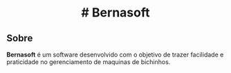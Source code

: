 <h1 align="center"># Bernasoft</h1>

## Sobre
**Bernasoft** é um software desenvolvido com o objetivo de trazer facilidade e praticidade no gerenciamento de maquinas de bichinhos.

